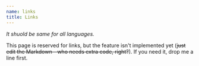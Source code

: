 ```yaml
---
name: links
title: Links
---
```


*It shuold be same for all languages.*

This page is reserved for links, but the feature isn't implemented yet (~~just edit the Markdown—who needs extra code, right?~~). If you need it, drop me a line first.
